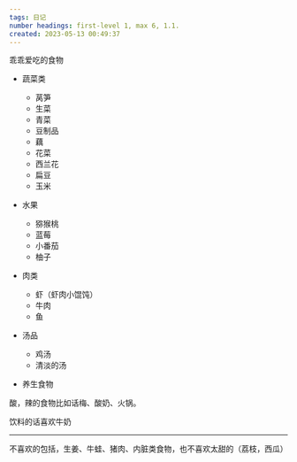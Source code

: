 ```yaml
---
tags: 日记
number headings: first-level 1, max 6, 1.1.
created: 2023-05-13 00:49:37
---
```


乖乖爱吃的食物

- 蔬菜类
	- 莴笋
	- 生菜
	- 青菜
	- 豆制品
	- 藕
	- 花菜
	- 西兰花
	- 扁豆
	- 玉米

- 水果
	- 猕猴桃
	- 蓝莓
	- 小番茄
	- 柚子

- 肉类
	- 虾（虾肉小馄饨）
	- 牛肉
	- 鱼

- 汤品
	- 鸡汤
	- 清淡的汤

- 养生食物

酸，辣的食物比如话梅、酸奶、火锅。


饮料的话喜欢牛奶


---

不喜欢的包括，生姜、牛蛙、猪肉、内脏类食物，也不喜欢太甜的（荔枝，西瓜）